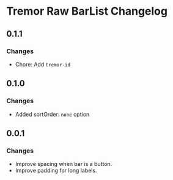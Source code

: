 # Tremor Raw BarList Changelog

## 0.1.1

### Changes

- Chore: Add `tremor-id`

## 0.1.0

### Changes

- Added sortOrder: `none` option

## 0.0.1

### Changes

- Improve spacing when bar is a button.
- Improve padding for long labels.
